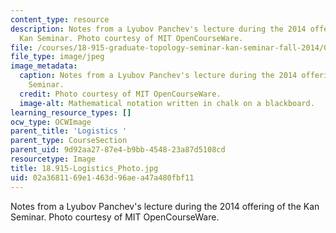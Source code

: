 ```yaml
---
content_type: resource
description: Notes from a Lyubov Panchev's lecture during the 2014 offering of the
  Kan Seminar. Photo courtesy of MIT OpenCourseWare.
file: /courses/18-915-graduate-topology-seminar-kan-seminar-fall-2014/02a3681169e1463d96aea47a480fbf11_18.915-Logistics_Photo.jpg
file_type: image/jpeg
image_metadata:
  caption: Notes from a Lyubov Panchev's lecture during the 2014 offering of the Kan
    Seminar.
  credit: Photo courtesy of MIT OpenCourseWare.
  image-alt: Mathematical notation written in chalk on a blackboard.
learning_resource_types: []
ocw_type: OCWImage
parent_title: 'Logistics '
parent_type: CourseSection
parent_uid: 9d92aa27-87e4-b9bb-4548-23a87d5108cd
resourcetype: Image
title: 18.915-Logistics_Photo.jpg
uid: 02a36811-69e1-463d-96ae-a47a480fbf11
---
```

Notes from a Lyubov Panchev's lecture during the 2014 offering of the Kan Seminar. Photo courtesy of MIT OpenCourseWare.

